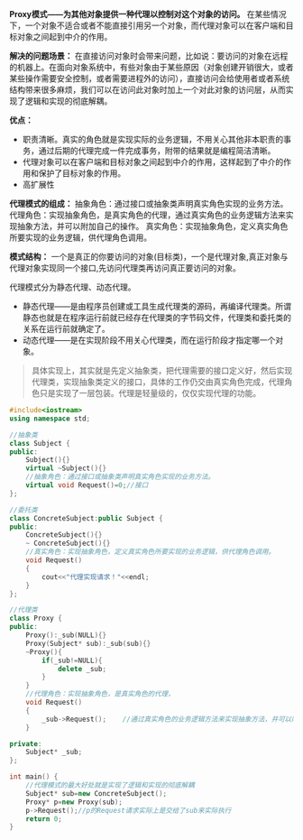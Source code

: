 **Proxy模式——为其他对象提供一种代理以控制对这个对象的访问。** 在某些情况下，一个对象不适合或者不能直接引用另一个对象，而代理对象可以在客户端和目标对象之间起到中介的作用。


**解决的问题场景：** 在直接访问对象时会带来问题，比如说：要访问的对象在远程的机器上。在面向对象系统中，有些对象由于某些原因（对象创建开销很大，或者某些操作需要安全控制，或者需要进程外的访问），直接访问会给使用者或者系统结构带来很多麻烦，我们可以在访问此对象时加上一个对此对象的访问层，从而实现了逻辑和实现的彻底解耦。

**优点：**

- 职责清晰。真实的角色就是实现实际的业务逻辑，不用关心其他非本职责的事务，通过后期的代理完成一件完成事务，附带的结果就是编程简洁清晰。
- 代理对象可以在客户端和目标对象之间起到中介的作用，这样起到了中介的作用和保护了目标对象的作用。
- 高扩展性


**代理模式的组成：**
抽象角色：通过接口或抽象类声明真实角色实现的业务方法。
代理角色：实现抽象角色，是真实角色的代理，通过真实角色的业务逻辑方法来实现抽象方法，并可以附加自己的操作。
真实角色：实现抽象角色，定义真实角色所要实现的业务逻辑，供代理角色调用。


**模式结构：**
一个是真正的你要访问的对象(目标类)，一个是代理对象,真正对象与代理对象实现同一个接口,先访问代理类再访问真正要访问的对象。

代理模式分为静态代理、动态代理。

- 静态代理——是由程序员创建或工具生成代理类的源码，再编译代理类。所谓静态也就是在程序运行前就已经存在代理类的字节码文件，代理类和委托类的关系在运行前就确定了。
- 动态代理——是在实现阶段不用关心代理类，而在运行阶段才指定哪一个对象。


>具体实现上，其实就是先定义抽象类，把代理需要的接口定义好，然后实现代理类，实现抽象类定义的接口，具体的工作仍交由真实角色完成，代理角色只是实现了一层包装。代理是轻量级的，仅仅实现代理的功能。
```c++
#include<iostream>
using namespace std;

//抽象类
class Subject {
public:
	Subject(){}
	virtual ~Subject(){}
	//抽象角色：通过接口或抽象类声明真实角色实现的业务方法。
	virtual void Request()=0;//接口
};

//委托类
class ConcreteSubject:public Subject {
public:
	ConcreteSubject(){}
	~ ConcreteSubject(){}
	//真实角色：实现抽象角色，定义真实角色所要实现的业务逻辑，供代理角色调用。
	void Request()
	{
		cout<<"代理实现请求！"<<endl;
	}
};

//代理类
class Proxy {
public:
	Proxy():_sub(NULL){}
	Proxy(Subject* sub):_sub(sub){}
	~Proxy(){
		if(_sub!=NULL){
			delete _sub;
		}
	}
	//代理角色：实现抽象角色，是真实角色的代理，
	void Request()
	{
		_sub->Request();	//通过真实角色的业务逻辑方法来实现抽象方法，并可以附加自己的操作。
	}

private:
	Subject* _sub;
};

int main() {
	//代理模式的最大好处就是实现了逻辑和实现的彻底解耦
	Subject* sub=new ConcreteSubject();
	Proxy* p=new Proxy(sub);
	p->Request();//p的Request请求实际上是交给了sub来实际执行
	return 0;
}
```
